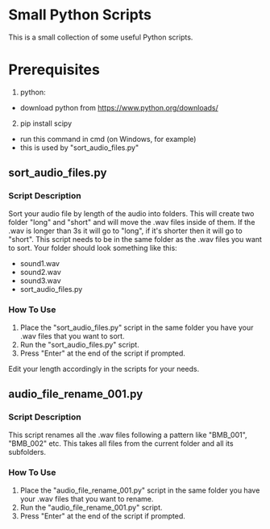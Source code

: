 # Small Python Scripts

This is a small collection of some useful Python scripts.

# Prerequisites
1. python:
  * download python from https://www.python.org/downloads/
2. pip install scipy 
  * run this command in cmd (on Windows, for example)
  * this is used by "sort_audio_files.py"

## sort_audio_files.py

### Script Description
Sort your audio file by length of the audio into folders. This will create two folder "long" and "short" and will move the .wav files inside of them. If the .wav is longer than 3s it will go to "long", if it's shorter then it will go to "short". This script needs to be in the same folder as the .wav files you want to sort. Your folder should look something like this:

  * sound1.wav
  * sound2.wav
  * sound3.wav
  * sort_audio_files.py

### How To Use

1. Place the "sort_audio_files.py" script in the same folder you have your .wav files that you want to sort.
2. Run the "sort_audio_files.py" script.
3. Press "Enter" at the end of the script if prompted.
   
Edit your length accordingly in the scripts for your needs.

## audio_file_rename_001.py

### Script Description

This script renames all the .wav files following a pattern like "BMB_001", "BMB_002" etc. This takes all files from the current folder and all its subfolders.

### How To Use

1. Place the "audio_file_rename_001.py" script in the same folder you have your .wav files that you want to rename.
2. Run the "audio_file_rename_001.py" script.
3. Press "Enter" at the end of the script if prompted.


